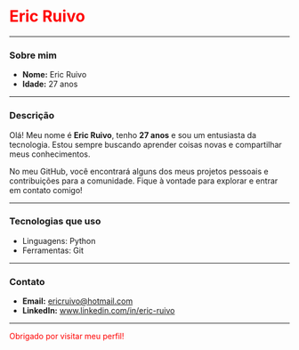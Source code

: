 # <span style="color: red;">Eric Ruivo</span>

---

### Sobre mim
- **Nome:** Eric Ruivo
- **Idade:** 27 anos

---

### Descrição
Olá! Meu nome é **Eric Ruivo**, tenho **27 anos** e sou um entusiasta da tecnologia. Estou sempre buscando aprender coisas novas e compartilhar meus conhecimentos.

No meu GitHub, você encontrará alguns dos meus projetos pessoais e contribuições para a comunidade. Fique à vontade para explorar e entrar em contato comigo!

---

### Tecnologias que uso
- Linguagens:  Python
- Ferramentas: Git

---

### Contato
- **Email:** ericruivo@hotmail.com
- **LinkedIn:** www.linkedin.com/in/eric-ruivo

---

<p style="color: red;">Obrigado por visitar meu perfil!</p>
